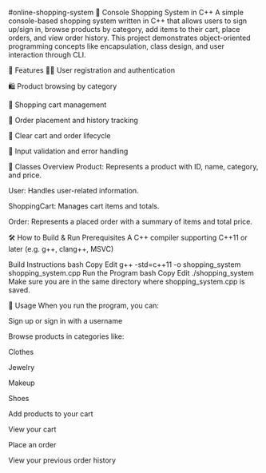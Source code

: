 #online-shopping-system
🛒 Console Shopping System in C++
A simple console-based shopping system written in C++ that allows users to sign up/sign in, browse products by category, add items to their cart, place orders, and view order history. This project demonstrates object-oriented programming concepts like encapsulation, class design, and user interaction through CLI.

📌 Features
🧑‍💼 User registration and authentication

🛍️ Product browsing by category

🛒 Shopping cart management

🧾 Order placement and history tracking

🧼 Clear cart and order lifecycle

🧠 Input validation and error handling

🧱 Classes Overview
Product: Represents a product with ID, name, category, and price.

User: Handles user-related information.

ShoppingCart: Manages cart items and totals.

Order: Represents a placed order with a summary of items and total price.

🛠️ How to Build & Run
Prerequisites
A C++ compiler supporting C++11 or later (e.g. g++, clang++, MSVC)

Build Instructions
bash
Copy
Edit
g++ -std=c++11 -o shopping_system shopping_system.cpp
Run the Program
bash
Copy
Edit
./shopping_system
Make sure you are in the same directory where shopping_system.cpp is saved.

🧪 Usage
When you run the program, you can:

Sign up or sign in with a username

Browse products in categories like:

Clothes

Jewelry

Makeup

Shoes

Add products to your cart

View your cart

Place an order

View your previous order history

